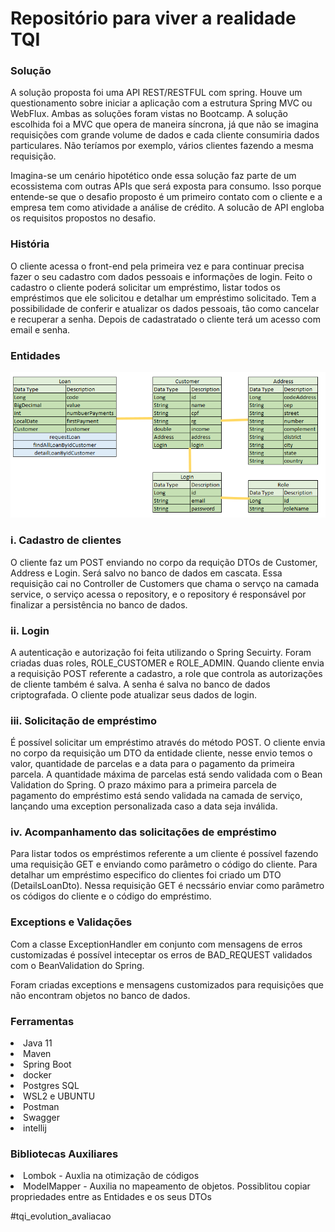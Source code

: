 # Repositório para viver a realidade TQI


<h3>Solução</h3>
A solução proposta foi uma API REST/RESTFUL com spring. Houve um questionamento sobre iniciar a aplicação com a estrutura Spring MVC ou WebFlux. Ambas as soluções foram vistas no Bootcamp. A solução escolhida foi a MVC que opera de maneira síncrona, já que não se imagina requisições com grande volume de dados e cada cliente consumiria dados particulares. Não teríamos por exemplo, vários clientes fazendo a mesma requisição.

Imagina-se um cenário hipotético onde essa solução faz parte de um ecossistema com outras APIs que será exposta para consumo. Isso porque entende-se que o desafio proposto é um primeiro contato com o cliente e a empresa tem como atividade a análise de crédito. A solucão de API engloba os requisitos propostos no desafio.
        
 <h3>História</h3>
O cliente acessa o front-end pela primeira vez e para continuar precisa fazer o seu cadastro com dados pessoais e informações de login. Feito o cadastro o cliente poderá solicitar um empréstimo, listar todos os empréstimos que ele solicitou e detalhar um empréstimo solicitado. Tem a possibilidade de conferir e atualizar os dados pessoais, tão como cancelar e recuperar a senha. Depois de cadastratado o cliente terá um acesso com email e senha.

  <h3>Entidades</h3>
  <img src="https://github.com/fabio-leandro/tqi_evolution_backend_2021/blob/main/MODELAGEM%20LOAN.png" alt="Entidades">
  
  <h3>i. Cadastro de clientes</h3>
  
 O cliente faz um POST enviando no corpo da requição DTOs de Customer, Address e Login. Será salvo no banco de dados em cascata. Essa requisição cai no Controller de Customers que chama o servço na camada service, o serviço acessa o repository, e o repository é responsável por finalizar a persistência no banco de dados.
 
 <h3>ii. Login</h3>
 A autenticação e autorização foi feita utilizando o Spring Secuirty. Foram criadas duas roles, ROLE_CUSTOMER e ROLE_ADMIN. Quando cliente envia a requisição POST referente a cadastro, a role que controla as autorizações de cliente também é salva. A senha é salva no banco de dados criptografada. O cliente pode atualizar seus dados de login.
 
 <h3>iii. Solicitação de empréstimo</h3>
 É possível solicitar um empréstimo através do método POST. O cliente envia no corpo da requisição um DTO da entidade cliente, nesse envio temos o valor, quantidade de parcelas  e a data para o pagamento da primeira parcela.
 A quantidade máxima de parcelas está sendo validada com o Bean Validation do Spring.
 O prazo máximo para a primeira parcela de pagamento do empréstimo está sendo validada na camada de serviço, lançando uma exception personalizada caso a data seja inválida.
 
 <h3>iv. Acompanhamento das solicitações de empréstimo</h3>
 Para listar todos os empréstimos referente a um cliente é possível fazendo uma requisição GET e enviando como parâmetro o código do cliente.
 Para detalhar um empréstimo especifico do clientes foi criado um DTO (DetailsLoanDto). Nessa requisição GET é necssário enviar como parâmetro os códigos do cliente e o código do empréstimo.
 
 <h3>Exceptions e Validações</h3>
 
 Com a classe ExceptionHandler em conjunto com mensagens de erros customizadas é possível inteceptar os erros de BAD_REQUEST validados com o BeanValidation do Spring.
 
 Foram criadas exceptions e mensagens customizados para requisições que não encontram objetos no banco de dados.
 
 <h3>Ferramentas</h3>
 <dl>
        <li>Java 11</li>
        <li>Maven</li>
        <li>Spring Boot</li>
        <li>docker</li>
        <li>Postgres SQL</li>
        <li>WSL2 e UBUNTU</li>
        <li>Postman</li>
        <li>Swagger</li>
        <li>intellij</li>
</dl>

<h3>Bibliotecas Auxiliares</h3>
 <dl>
        <li>Lombok - Auxlia na otimização de códigos</li>
        <li>ModelMapper - Auxilia no mapeamento de objetos. Possiblitou copiar propriedades entre as Entidades e os seus DTOs</li>
        
</dl>

#tqi_evolution_avaliacao
 

 
 
 
